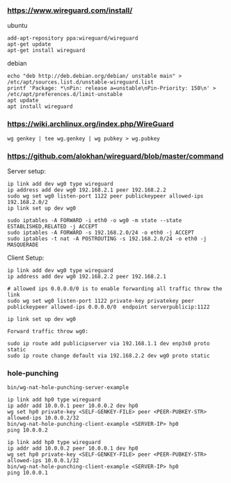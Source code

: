 
### https://www.wireguard.com/install/

ubuntu

    add-apt-repository ppa:wireguard/wireguard
    apt-get update
    apt-get install wireguard

debian

    echo "deb http://deb.debian.org/debian/ unstable main" > /etc/apt/sources.list.d/unstable-wireguard.list
    printf 'Package: *\nPin: release a=unstable\nPin-Priority: 150\n' > /etc/apt/preferences.d/limit-unstable
    apt update
    apt install wireguard

### https://wiki.archlinux.org/index.php/WireGuard

    wg genkey | tee wg.genkey | wg pubkey > wg.pubkey

### https://github.com/alokhan/wireguard/blob/master/command

Server setup:

    ip link add dev wg0 type wireguard
    ip address add dev wg0 192.168.2.1 peer 192.168.2.2
    sudo wg set wg0 listen-port 1122 peer publickeypeer allowed-ips 192.168.2.0/2
    ip link set up dev wg0

    sudo iptables -A FORWARD -i eth0 -o wg0 -m state --state ESTABLISHED,RELATED -j ACCEPT
    sudo iptables -A FORWARD -s 192.168.2.0/24 -o eth0 -j ACCEPT
    sudo iptables -t nat -A POSTROUTING -s 192.168.2.0/24 -o eth0 -j MASQUERADE


Client Setup:

    ip link add dev wg0 type wireguard
    ip address add dev wg0 192.168.2.2 peer 192.168.2.1

    # allowed ips 0.0.0.0/0 is to enable forwarding all traffic throw the link
    sudo wg set wg0 listen-port 1122 private-key privatekey peer publickeypeer allowed-ips 0.0.0.0/0  endpoint serverpublicip:1122

    ip link set up dev wg0

    Forward traffic throw wg0:

    sudo ip route add publicipserver via 192.168.1.1 dev enp3s0 proto static
    sudo ip route change default via 192.168.2.2 dev wg0 proto static

### hole-punching

    bin/wg-nat-hole-punching-server-example

    ip link add hp0 type wireguard
    ip addr add 10.0.0.1 peer 10.0.0.2 dev hp0
    wg set hp0 private-key <SELF-GENKEY-FILE> peer <PEER-PUBKEY-STR> allowed-ips 10.0.0.2/32
    bin/wg-nat-hole-punching-client-example <SERVER-IP> hp0
    ping 10.0.0.2

    ip link add hp0 type wireguard
    ip addr add 10.0.0.2 peer 10.0.0.1 dev hp0
    wg set hp0 private-key <SELF-GENKEY-FILE> peer <PEER-PUBKEY-STR> allowed-ips 10.0.0.1/32
    bin/wg-nat-hole-punching-client-example <SERVER-IP> hp0
    ping 10.0.0.1

